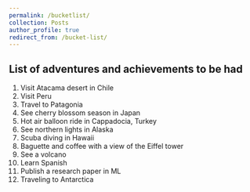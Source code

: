 ```yaml
---
permalink: /bucketlist/
collection: Posts
author_profile: true
redirect_from: /bucket-list/
---
```


<h2>List of adventures and achievements to be had</h2>

1. Visit Atacama desert in Chile
2. Visit Peru
3. Travel to Patagonia
4. See cherry blossom season in Japan
5. Hot air balloon ride in Cappadocia, Turkey
6. See northern lights in Alaska
7. Scuba diving in Hawaii
8. Baguette and coffee with a view of the Eiffel tower
9. See a volcano
10. Learn Spanish
11. Publish a research paper in ML
12. Traveling to Antarctica